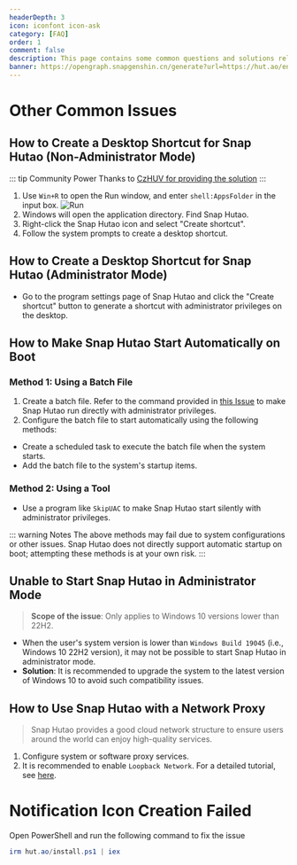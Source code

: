 ```yaml
---
headerDepth: 3
icon: iconfont icon-ask
category: [FAQ]
order: 1
comment: false
description: This page contains some common questions and solutions related to user network and program lifecycle issues.
banner: https://opengraph.snapgenshin.cn/generate?url=https://hut.ao/en/advanced/faq.html&has_description=False
---
```


# Other Common Issues

## How to Create a Desktop Shortcut for Snap Hutao (Non-Administrator Mode)

::: tip Community Power
Thanks to [CzHUV for providing the solution](https://github.com/DGP-Studio/Snap.Hutao.Docs/issues/12)
:::

1. Use `Win+R` to open the Run window, and enter `shell:AppsFolder` in the input box.
   ![Run](https://img.alicdn.com/imgextra/i3/1797064093/O1CN01Jj8c6i1g6du728e5A_!!1797064093.png_.webp)
2. Windows will open the application directory. Find Snap Hutao.
3. Right-click the Snap Hutao icon and select "Create shortcut".
4. Follow the system prompts to create a desktop shortcut.

## How to Create a Desktop Shortcut for Snap Hutao (Administrator Mode)

- Go to the program settings page of Snap Hutao and click the "Create shortcut" button to generate a shortcut with administrator privileges on the desktop.

## How to Make Snap Hutao Start Automatically on Boot

### Method 1: Using a Batch File

1. Create a batch file. Refer to the command provided in [this Issue](https://github.com/DGP-Studio/Snap.Hutao/issues/184) to make Snap Hutao run directly with administrator privileges.
2. Configure the batch file to start automatically using the following methods:

- Create a scheduled task to execute the batch file when the system starts.
- Add the batch file to the system's startup items.

### Method 2: Using a Tool

- Use a program like `SkipUAC` to make Snap Hutao start silently with administrator privileges.

::: warning Notes
The above methods may fail due to system configurations or other issues. Snap Hutao does not directly support automatic startup on boot; attempting these methods is at your own risk.
:::

## Unable to Start Snap Hutao in Administrator Mode

> **Scope of the issue**: Only applies to Windows 10 versions lower than 22H2.

- When the user's system version is lower than `Windows Build 19045` (i.e., Windows 10 22H2 version), it may not be possible to start Snap Hutao in administrator mode.
- **Solution**: It is recommended to upgrade the system to the latest version of Windows 10 to avoid such compatibility issues.

## How to Use Snap Hutao with a Network Proxy

> Snap Hutao provides a good cloud network structure to ensure users around the world can enjoy high-quality services.

1. Configure system or software proxy services.
2. It is recommended to enable `Loopback Network`. For a detailed tutorial, see [here](loopback.md).

# Notification Icon Creation Failed

Open PowerShell and run the following command to fix the issue

```powershell
irm hut.ao/install.ps1 | iex
```
